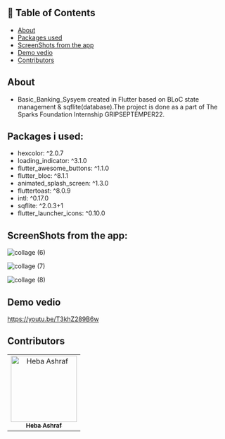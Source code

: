 ## 📝 Table of Contents

- [About](#about)
- [Packages used](#packages)
- [ScreenShots from the app](#screen-shots)
- [Demo vedio](#demo_vedio)
- [Contributors](#Contributors)

## About <a name = "about"></a>
- Basic_Banking_Sysyem created in Flutter based on BLoC state management & sqflite(database).The project is done as a part of The Sparks Foundation Internship GRIPSEPTEMPER22.

## Packages i used: <a name="packages"></a>
  - hexcolor: ^2.0.7
  - loading_indicator: ^3.1.0
  - flutter_awesome_buttons: ^1.1.0
  - flutter_bloc: ^8.1.1
  - animated_splash_screen: ^1.3.0
  - fluttertoast: ^8.0.9
  - intl: ^0.17.0
  - sqflite: ^2.0.3+1
  - flutter_launcher_icons: ^0.10.0


## ScreenShots from the app: <a name = "screen-shots"></a>
![collage (6)](https://user-images.githubusercontent.com/90224487/190164108-3bc91448-f2a9-4378-9d2d-d073d522fbb1.jpg)

![collage (7)](https://user-images.githubusercontent.com/90224487/190164184-82048c18-aeb1-4fb8-a5df-473952552eb0.jpg)

![collage (8)](https://user-images.githubusercontent.com/90224487/190164275-aa57487f-aea2-40f3-adcc-855041d21164.jpg)

## Demo vedio <a name = "demo_vedio"></a>
https://youtu.be/T3khZ289B6w

## Contributors <a name = "Contributors"></a>

<table>
  <tr>
    <td align="center">
    <a href="https://github.com/hebaashraf21.png" target="_black">
    <img src="" width="150px;" alt="Heba Ashraf"/>
    <br />
    <sub><b>Heba Ashraf</b></sub></a>
    
  </tr>
 </table>

